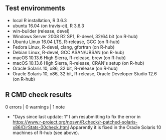 ## Test environments

* local R installation, R 3.6.3
* ubuntu 16.04 (on travis-ci), R 3.6.3
* win-builder (release, devel)
* Windows Server 2008 R2 SP1, R-devel, 32/64 bit (on R-hub)
* Ubuntu Linux 16.04 LTS, R-release, GCC (on R-hub)
* Fedora Linux, R-devel, clang, gfortran (on R-hub)
* Debian Linux, R-devel, GCC ASAN/UBSAN (on R-hub)
* macOS 10.13.6 High Sierra, R-release, brew  (on R-hub)
* macOS 10.13.6 High Sierra, R-release, CRAN's setup  (on R-hub)
* Oracle Solaris 10, x86, 32 bit, R-release (on R-hub)
* Oracle Solaris 10, x86, 32 bit, R-release, Oracle Developer Studio 12.6 (on R-hub)

## R CMD check results

0 errors | 0 warnings | 1 note

* "Days since last update: 1" I am resubmitting to fix the error in https://www.r-project.org/nosvn/R.check/r-patched-solaris-x86/DirStats-00check.html Apparently it is fixed in the Oracle Solaris 10 machines of R-hub (see above).

